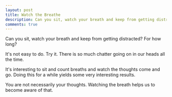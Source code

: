 ```yaml
---
layout: post
title: Watch the Breathe
description: Can you sit, watch your breath and keep from getting distracted?  For how long?
comments: true
---
```

Can you sit, watch your breath and keep from getting distracted?  For how long?

It's not easy to do.  Try it.  There is so much chatter going on in our heads all the time.

It's interesting to sit and count breaths and watch the thoughts come and go.  Doing this for a while yields some very interesting results.

You are not necessarily your thoughts.  Watching the breath helps us to become aware of that.
